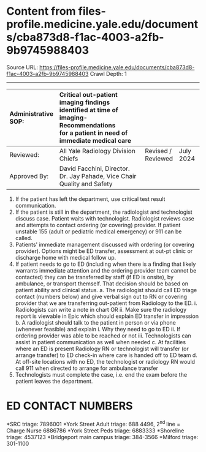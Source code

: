 # Content from files-profile.medicine.yale.edu/documents/cba873d8-f1ac-4003-a2fb-9b9745988403

Source URL: https://files-profile.medicine.yale.edu/documents/cba873d8-f1ac-4003-a2fb-9b9745988403
Crawl Depth: 1

---

| Administrative <br> SOP: | Critical out-patient imaging findings identified at time of imaging- Recommendations <br> for a patient in need of immediate medical care |  |  |
| :-- | :-- | :-- | :-- |
| Reviewed: | All Yale Radiology Division Chiefs | Revised / <br> Reviewed | July 2024 |
| Approved By: | David Facchini, Director. Dr. Jay Pahade, Vice Chair Quality and Safety |  |  |

1. If the patient has left the department, use critical test result communication.
2. If the patient is still in the department, the radiologist and technologist discuss case. Patient waits with technologist. Radiologist reviews case and attempts to contact ordering (or covering) provider. If patient unstable 155 (adult or pediatric medical emergency) or 911 can be called.
3. Patients' immediate management discussed with ordering (or covering provider). Options might be ED transfer, assessment at out-pt clinic or discharge home with medical follow up.
4. If patient needs to go to ED (including when there is a finding that likely warrants immediate attention and the ordering provider team cannot be contacted) they can be transferred by staff (if ED is onsite), by ambulance, or transport themself. That decision should be based on patient ability and clinical status.
a. The radiologist should call ED triage contact (numbers below) and give verbal sign out to RN or covering provider that we are transferring out-patient from Radiology to the ED.
i. Radiologists can write a note in chart OR
ii. Make sure the radiology report is viewable in Epic which should explain ED transfer in impression
b. A radiologist should talk to the patient in person or via phone (whenever feasible) and explain
i. Why they need to go to ED
ii. If ordering provider was able to be reached or not
iii. Technologists can assist in patient communication as well when needed
c. At facilities where an ED is present Radiology RN or technologist will transfer (or arrange transfer) to ED check-in where care is handed off to ED team
d. At off-site locations with no ED, the technologist or radiology RN would call 911 when directed to arrange for ambulance transfer
5. Technologists must complete the case, i.e. end the exam before the patient leaves the department.

# ED CONTACT NUMBERS 

*SRC triage: 7896001
*York Street Adult triage: 688 4496, $2^{\text {nd }}$ line = Charge Nurse 6886786
*York Street Peds triage: 6883333
*Shoreline triage: 4537123
*Bridgeport main campus triage: 384-3566
*Milford triage: 301-1100